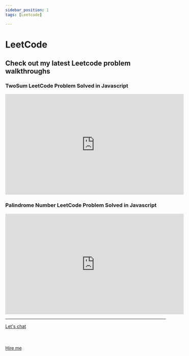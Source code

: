 ```yaml
---
sidebar_position: 1
tags: [Leetcode]

---
```


# LeetCode

## Check out my latest Leetcode problem walkthroughs

### TwoSum LeetCode Problem Solved in Javascript
<iframe width="560" height="315" src="https://www.youtube.com/embed/jjT0ShHCUB4" title="YouTube video player" frameborder="0" allow="accelerometer; autoplay; clipboard-write; encrypted-media; gyroscope; picture-in-picture" allowfullscreen></iframe>

### Palindrome Number LeetCode Problem Solved in Javascript
<iframe width="560" height="315" src="https://www.youtube.com/embed/3GYLxq5n_iE" title="YouTube video player" frameborder="0" allow="accelerometer; autoplay; clipboard-write; encrypted-media; gyroscope; picture-in-picture" allowfullscreen></iframe>

<hr></hr>
<a href="https://calendly.com/mattherzog/quick-chat" target="_blank">Let's chat</a>
<br></br>
<br></br>
<a href="https://directsystems.io/" target="_blank">Hire me</a>
